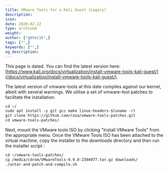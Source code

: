 ```yaml
---
title: VMware Tools for a Kali Guest (Legacy)
description:
icon:
date: 2020-02-22
type: archived
weight:
author: ["g0tmi1k",]
tags: ["",]
keywords: ["",]
og_description:
---
```


This page is dated. You can find the latest version here: [https://www.kali.org/docs/virtualization/install-vmware-tools-kali-guest/](/docs/virtualization/install-vmware-tools-kali-guest/).

The latest version of vmware-tools at this date compiles against our kernel, albeit with several warnings. We utilise a set of vmware-tool patches to facilitate the installation.

```markdown
cd ~/
sudo apt install -y git gcc make linux-headers-$(uname -r)
git clone https://github.com/rasa/vmware-tools-patches.git
cd vmware-tools-patches/
```

Next, mount the VMware tools ISO by clicking "Install VMware Tools" from the appropriate menu. Once the VMware Tools ISO has been attached to the virtual machine, copy the installer to the _downloads_ directory and then run the installer script :

```markdown
cd ~/vmware-tools-patches/
cp /media/cdrom/VMwareTools-9.9.0-2304977.tar.gz downloads/
./untar-and-patch-and-compile.sh
```

